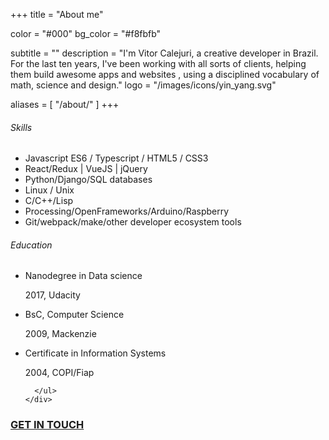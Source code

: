 +++
title = "About me"

color = "#000"
bg_color = "#f8fbfb"

subtitle = ""
description = "I'm Vitor Calejuri, a creative developer in Brazil. For the last ten years, I've been working with all sorts of clients, helping them build awesome apps and websites , using a disciplined vocabulary of math, science and design."
logo = "/images/icons/yin_yang.svg"

aliases = [
  "/about/"
]
+++

<div class="summary two-columns grid :horizontal :baseline :between">
  <div class="first-column skill">
    <h6 class="title">Skills</h6>
    <div class="txt">
      <ul>
        <li>Javascript ES6 / Typescript / HTML5 / CSS3</li>
        <li>React/Redux | VueJS | jQuery</li>
        <li>Python/Django/SQL databases</li>
        <li>Linux / Unix </li>
        <li>C/C++/Lisp</li>
        <li>Processing/OpenFrameworks/Arduino/Raspberry</li>
        <li>Git/webpack/make/other developer ecosystem tools</li>
      </ul>
    </div>
  </div>
  <div class="second-column education">
    <h6 class="title">Education</h6>
    <div class="txt">
      <ul class="clean">
        <li>
          <p>Nanodegree in Data science</p>
          <p class="subtitle">2017, Udacity</p>
        </li>
        <li>
          <p>BsC, Computer Science</p>
          <p class="subtitle">2009, Mackenzie</p>
        </li>
        <li>
          <p>Certificate in Information Systems</p>
          <p class="subtitle">2004, COPI/Fiap</p>
        </li>

      </ul>
    </div>
  </div>
</div>
<div class="contact">
  <a href="" class="btn picture nomargin no-underline" data-tilt data-tilt-max="5" data-tilt-speed="800" data-tilt-scale="1.025" 
  target="none" role="link-encrypted" data="ymuxfa:hufad.omvgxqdu@symux.oay">
    <h3 class="label">
      <div>GET IN TOUCH</div>
    </h3>
  </a>
</div>